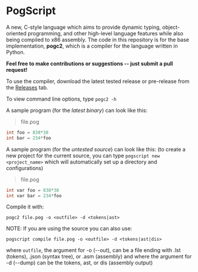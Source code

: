 # PogScript

A new, C-style language which aims to provide dynamic typing, object-oriented programming, and other high-level language features while also being compiled to x86 assembly. The code in this repository is for the base implementation, **pogc2**, which is a compiler for the language written in Python.

**Feel free to make contributions or suggestions -- just submit a pull request!**

To use the compiler, download the latest tested release or pre-release from the [Releases](https://github.com/User0332/PogScript/releases) tab.

To view command line options, type ```pogc2 -h```

A sample program (for the *latest binary*) can look like this:

>file.pog

```c
int foo = 838*38
int bar = 234*foo
```

A sample program (for the *untested source*) can look like this:
(to create a new project for the current source, you can type ```pogscript new <project_name>``` which will automatically set up a directory and configurations)

>file.pog

```c
int var foo = 838*38
int var bar = 234*foo
```

Compile it with:

```console
pogc2 file.pog -o <outfile> -d <tokens|ast>
```

NOTE: If you are using the source you can also use:

```console
pogscript compile file.pog -o <outfile> -d <tokens|ast|dis>
```

where ```outfile```, the argument for -o (--out), can be a file ending with .lst (tokens), .json (syntax tree), or .asm (assembly) and where the argument for -d (--dump) can be the tokens, ast, or dis (assembly output)
